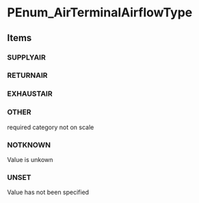 # PEnum_AirTerminalAirflowType

## Items

### SUPPLYAIR


### RETURNAIR


### EXHAUSTAIR


### OTHER
required category not on scale

### NOTKNOWN
Value is unkown

### UNSET
Value has not been specified
